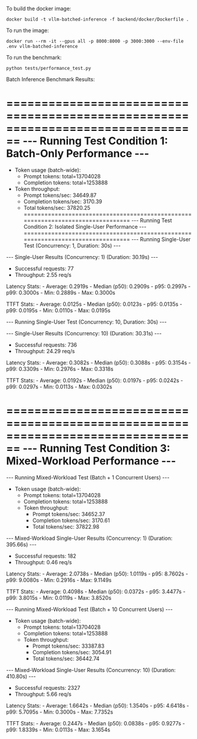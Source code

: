 To build the docker image:
```
docker build -t vllm-batched-inference -f backend/docker/Dockerfile .
```
To run the image:
```
docker run --rm -it --gpus all -p 8000:8000 -p 3000:3000 --env-file .env vllm-batched-inference
```
To run the benchmark:
```
python tests/performance_test.py
```

Batch Inference Benchmark Results:

================================================================================
--- Running Test Condition 1: Batch-Only Performance ---
================================================================================
   - Token usage (batch-wide):
     - Prompt tokens: total=13704028
     - Completion tokens: total=1253888
   - Token throughput:
     - Prompt tokens/sec: 34649.87
     - Completion tokens/sec: 3170.39
     - Total tokens/sec: 37820.25
================================================================================
--- Running Test Condition 2: Isolated Single-User Performance ---
================================================================================
--- Running Single-User Test (Concurrency: 1, Duration: 30s) ---

--- Single-User Results (Concurrency: 1) (Duration: 30.19s) ---
   - Successful requests: 77
   - Throughput: 2.55 req/s

   Latency Stats:
     - Average: 0.2919s
     - Median (p50): 0.2909s
     - p95: 0.2997s
     - p99: 0.3000s
     - Min: 0.2889s
     - Max: 0.3000s

   TTFT Stats:
     - Average: 0.0125s
     - Median (p50): 0.0123s
     - p95: 0.0135s
     - p99: 0.0195s
     - Min: 0.0110s
     - Max: 0.0195s

--- Running Single-User Test (Concurrency: 10, Duration: 30s) ---

--- Single-User Results (Concurrency: 10) (Duration: 30.31s) ---
   - Successful requests: 736
   - Throughput: 24.29 req/s

   Latency Stats:
     - Average: 0.3082s
     - Median (p50): 0.3088s
     - p95: 0.3154s
     - p99: 0.3309s
     - Min: 0.2976s
     - Max: 0.3318s

   TTFT Stats:
     - Average: 0.0192s
     - Median (p50): 0.0197s
     - p95: 0.0242s
     - p99: 0.0297s
     - Min: 0.0113s
     - Max: 0.0302s

================================================================================
--- Running Test Condition 3: Mixed-Workload Performance ---
================================================================================

--- Running Mixed-Workload Test (Batch + 1 Concurrent Users) ---

 - Token usage (batch-wide):
     - Prompt tokens: total=13704028
     - Completion tokens: total=1253888
   - Token throughput:
     - Prompt tokens/sec: 34652.37
     - Completion tokens/sec: 3170.61
     - Total tokens/sec: 37822.98

--- Mixed-Workload Single-User Results (Concurrency: 1) (Duration: 395.66s) ---
   - Successful requests: 182
   - Throughput: 0.46 req/s

   Latency Stats:
     - Average: 2.0738s
     - Median (p50): 1.0119s
     - p95: 8.7602s
     - p99: 9.0080s
     - Min: 0.2916s
     - Max: 9.1149s

   TTFT Stats:
     - Average: 0.4098s
     - Median (p50): 0.0372s
     - p95: 3.4477s
     - p99: 3.8015s
     - Min: 0.0119s
     - Max: 3.8520s

--- Running Mixed-Workload Test (Batch + 10 Concurrent Users) ---

 - Token usage (batch-wide):
     - Prompt tokens: total=13704028
     - Completion tokens: total=1253888
   - Token throughput:
     - Prompt tokens/sec: 33387.83
     - Completion tokens/sec: 3054.91
     - Total tokens/sec: 36442.74

--- Mixed-Workload Single-User Results (Concurrency: 10) (Duration: 410.80s) ---
   - Successful requests: 2327
   - Throughput: 5.66 req/s

   Latency Stats:
     - Average: 1.6642s
     - Median (p50): 1.3540s
     - p95: 4.6418s
     - p99: 5.7095s
     - Min: 0.3000s
     - Max: 7.7352s

   TTFT Stats:
     - Average: 0.2447s
     - Median (p50): 0.0838s
     - p95: 0.9277s
     - p99: 1.8339s
     - Min: 0.0113s
     - Max: 3.1654s